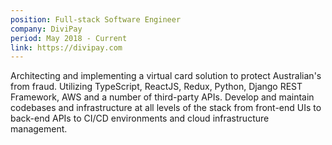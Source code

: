 ```yaml
---
position: Full-stack Software Engineer
company: DiviPay
period: May 2018 - Current
link: https://divipay.com
---
```


Architecting and implementing a virtual card solution to protect Australian's from fraud. Utilizing TypeScript, ReactJS, Redux, Python, Django REST Framework, AWS and a number of third-party APIs. Develop and maintain codebases and infrastructure at all levels of the stack from front-end UIs to back-end APIs to CI/CD environments and cloud infrastructure management.
